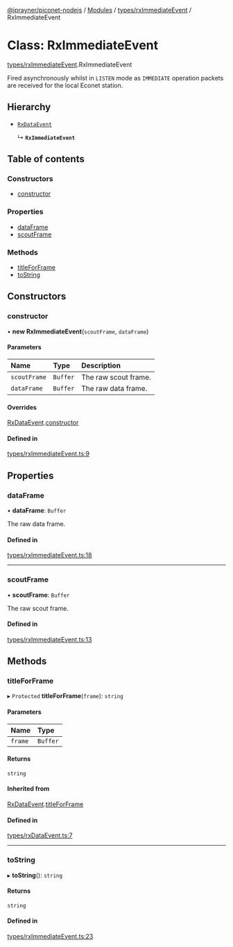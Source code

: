 [@jprayner/piconet-nodejs](../README.md) / [Modules](../modules.md) / [types/rxImmediateEvent](../modules/types_rxImmediateEvent.md) / RxImmediateEvent

# Class: RxImmediateEvent

[types/rxImmediateEvent](../modules/types_rxImmediateEvent.md).RxImmediateEvent

Fired asynchronously whilst in `LISTEN` mode as `IMMEDIATE` operation packets are received for the
local Econet station.

## Hierarchy

- [`RxDataEvent`](types_rxDataEvent.RxDataEvent.md)

  ↳ **`RxImmediateEvent`**

## Table of contents

### Constructors

- [constructor](types_rxImmediateEvent.RxImmediateEvent.md#constructor)

### Properties

- [dataFrame](types_rxImmediateEvent.RxImmediateEvent.md#dataframe)
- [scoutFrame](types_rxImmediateEvent.RxImmediateEvent.md#scoutframe)

### Methods

- [titleForFrame](types_rxImmediateEvent.RxImmediateEvent.md#titleforframe)
- [toString](types_rxImmediateEvent.RxImmediateEvent.md#tostring)

## Constructors

### constructor

• **new RxImmediateEvent**(`scoutFrame`, `dataFrame`)

#### Parameters

| Name | Type | Description |
| :------ | :------ | :------ |
| `scoutFrame` | `Buffer` | The raw scout frame. |
| `dataFrame` | `Buffer` | The raw data frame. |

#### Overrides

[RxDataEvent](types_rxDataEvent.RxDataEvent.md).[constructor](types_rxDataEvent.RxDataEvent.md#constructor)

#### Defined in

[types/rxImmediateEvent.ts:9](https://github.com/jprayner/piconet/blob/81026b7/driver/nodejs/src/types/rxImmediateEvent.ts#L9)

## Properties

### dataFrame

• **dataFrame**: `Buffer`

The raw data frame.

#### Defined in

[types/rxImmediateEvent.ts:18](https://github.com/jprayner/piconet/blob/81026b7/driver/nodejs/src/types/rxImmediateEvent.ts#L18)

___

### scoutFrame

• **scoutFrame**: `Buffer`

The raw scout frame.

#### Defined in

[types/rxImmediateEvent.ts:13](https://github.com/jprayner/piconet/blob/81026b7/driver/nodejs/src/types/rxImmediateEvent.ts#L13)

## Methods

### titleForFrame

▸ `Protected` **titleForFrame**(`frame`): `string`

#### Parameters

| Name | Type |
| :------ | :------ |
| `frame` | `Buffer` |

#### Returns

`string`

#### Inherited from

[RxDataEvent](types_rxDataEvent.RxDataEvent.md).[titleForFrame](types_rxDataEvent.RxDataEvent.md#titleforframe)

#### Defined in

[types/rxDataEvent.ts:7](https://github.com/jprayner/piconet/blob/81026b7/driver/nodejs/src/types/rxDataEvent.ts#L7)

___

### toString

▸ **toString**(): `string`

#### Returns

`string`

#### Defined in

[types/rxImmediateEvent.ts:23](https://github.com/jprayner/piconet/blob/81026b7/driver/nodejs/src/types/rxImmediateEvent.ts#L23)
